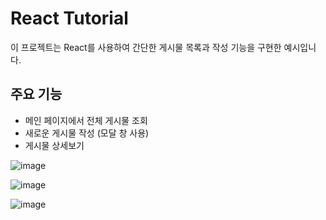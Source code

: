 # React Tutorial

이 프로젝트는 React를 사용하여 간단한 게시물 목록과 작성 기능을 구현한 예시입니다.

## 주요 기능
- 메인 페이지에서 전체 게시물 조회
- 새로운 게시물 작성 (모달 창 사용)
- 게시물 상세보기

![image](https://github.com/user-attachments/assets/0e775f49-f34e-40d5-bb22-73d341317c5b)

![image](https://github.com/user-attachments/assets/a7ce6b9e-d8e6-4334-8cc5-c1e5c4080f91)

![image](https://github.com/user-attachments/assets/df98baef-2197-4eca-a854-651c5784bf7e)


